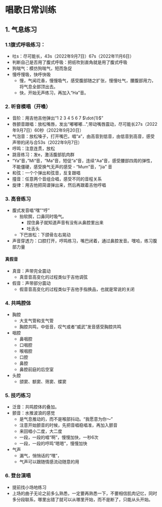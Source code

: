 # 唱歌日常训练
## 1. 气息练习
### 1.1腹式呼吸练习：
- 吐s：尽可能长，43s（2022年9月7日）67s（2022年11月6日）
- 判断自己是否用了腹式呼吸：把纸吹到直角就是用了腹式呼吸
- 狗喘气：模仿狗喘气，短而急促
- 慢呼慢吸，快呼快吸
    - 慢，气闻花香，慢慢吸气，感受腹部随之扩张，慢慢吐气，腰腹部用力，将气息全部顶出去。
    - 快，开始无声练习，再加入“Ha”音。
### 2. 听音模唱（开嗓）
- 音阶：用吉他吉他弹出“1 2 3 4 5 6 7 $\dot{1}$”
- 唇颤音跟唱：放松嘴唇，发出“嘟嘟嘟...",带动嘴唇震动，尽可能长27s（2022年9月7日）60秒（2022年9月20日）
- 气泡音：放松嗓子，打开嘴巴，唱“a”，由高音到低音，由低音到高音，感受声带的闭与合53s（2022年9月7日）
- 哼鸣：注意连贯，放松
- 跳音练习：发e，激活腹部肌肉群
- “Ya”音，”Mi“音，“Ma”音，短促“a”音，连续“Aa”音，感受腰部四周的弹性，不能僵硬，感受换气无声的感受
        - “Mum”音，“jia” 音
- 和弦：一个个弹出和弦音，反复跟唱
- 撞音：任意两个音组合唱，感受不同的音程关系
- 旋律：用吉他把简谱弹出来，然后再跟着吉他哼唱

### 3. 高音练习
- 腹式发音唱“嘿”“哼”
    - 抬软腭，口鼻同时吸气。
        - 捏住鼻子就知道声音有没有从鼻腔里出来
        - 吐舌头
    - 下巴放松：下颌骨左右晃动
- 声音穿透力：口腔打开，哼鸣练习，嘴巴闭着，通过鼻腔发音。嘿哈，练习腹部力量
#### 真假音
- 真音：声带完全震动
    - 真音音高变化的过程类似于吉他调弦
- 假音：声带部分震动
    - 假音音高变化的过程类似于吉他手指换品，也就是常说的关闭
### 4. 共鸣腔体
- 胸腔
    - 大支气管和支气管
    - 胸腔共鸣，中低音，叹气或者“威武”发音感受胸腔共鸣
- 咽腔
    - 鼻咽腔
    - 口咽腔
    - 喉咽腔
    - 口腔
    - 鼻腔
    - 鼻腔前庭的后空室
- 头腔
    - 颌窦、额窦、筛窦、蝶窦

### 5. 技巧练习
- 泛音：共鸣腔体的叠加。
- 颤音：水推波浪的感觉
    - 是气息推动的，而不是喉部抖动。“我愿意为你～”
    - 注意开始颤音的时候，先把音唱稳唱准，再加入颤音
    - 来回唱小二度，大二度
    - 一段，一段的唱“啊”，慢慢加快，一秒6次
    - 一段，一段的哼鸣“嗯嗯”，慢慢加快
- 气声
    - 漏气，悄悄话的“嘿”，
    - 气声可以跟随情感流动随意的用

### 6. 登台演唱
- 提前找小场地练习
- 上场的曲子无论之前多么熟悉，一定要再熟悉一下，不要相信肌肉记忆，同时多分段联系，哪里出错了就可以从哪里开始，而不是断了，只能从头开始。